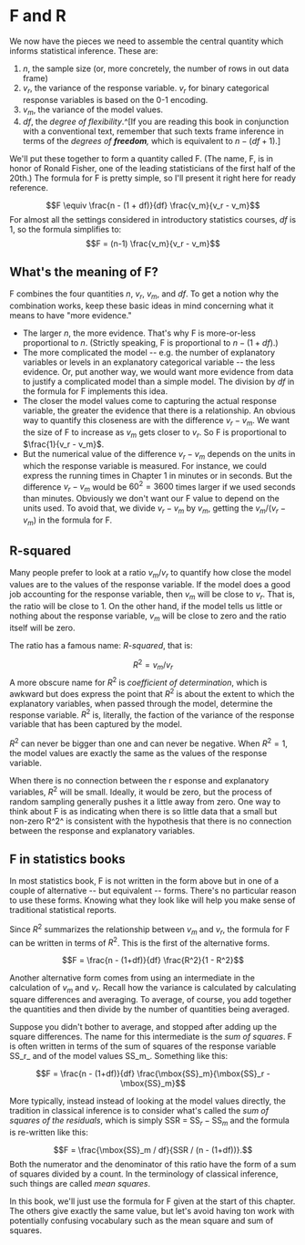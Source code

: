 # F and R

We now have the pieces we need to assemble the central quantity which informs statistical inference. These are:

1. $n$, the sample size (or, more concretely, the number of rows in out data frame)
2. $v_r$, the variance of the response variable. $v_r$ for binary categorical response variables is based on the 0-1 encoding.
3. $v_m$, the variance of the model values.
4. $df$, the *degree of flexibility*.^[If  you are reading  this book in conjunction with a conventional text, remember  that such texts frame inference in terms of the *degrees of **freedom**,* which is equivalent to $n -  (df +  1)$.]

We'll put these together to form a quantity called F. (The name, F, is in honor of Ronald Fisher, one of the leading statisticians of the first half of the 20th.) The formula for F is pretty simple, so I'll present it right here for ready reference.  

$$F \equiv \frac{n - (1 + df)}{df} \frac{v_m}{v_r - v_m}$$
For almost all the settings considered in introductory statistics courses, $df$ is 1, so the formula simplifies to:
$$F =  (n-1) \frac{v_m}{v_r - v_m}$$


## What's the meaning of F?

F combines the four quantities $n$, $v_r$, $v_m$, and $df$. To get a notion why the combination  works, keep these basic ideas in mind concerning what it means to have "more evidence."

- The larger $n$, the more evidence. That's why F is more-or-less proportional to $n$.  (Strictly speaking,  F is proportional to $n  - (1+df)$.)
- The more complicated the model -- e.g. the number of explanatory variables or levels in an explanatory categorical variable -- the less evidence. Or, put another way, we would want  more evidence from data to justify a complicated model than  a simple model. The division  by $df$ in the formula for F implements this idea.
- The closer the model values come to capturing the actual response variable, the greater the evidence that there is a relationship. An obvious 
way to quantify this closeness are with the difference $v_r - v_m$. We want the size of F to increase as  $v_m$  gets  closer  to  $v_r$. So F is proportional to  $\frac{1}{v_r - v_m}$.
- But the numerical value of the difference $v_r - v_m$ depends on the units in which the response variable  is measured.  For  instance, we could express the running  times in Chapter 1 in minutes or in seconds. But the difference $v_r - v_m$ would be $60^2 = 3600$ times larger if we  used seconds than minutes. Obviously we don't want our F value to depend on the units used. To avoid that, we divide $v_r - v_m$ by $v_m$, getting the $v_m / (v_r - v_m)$ in the formula for F.


## R-squared

Many people prefer to look at a ratio $v_m  / v_r$ to quantify how close the model values are to  the values of the response variable. If the model does a good job accounting for the response variable, then $v_m$ will be close to $v_r$. That is, the ratio will  be close to 1. On the other hand, if the model tells us little or nothing about  the response variable, $v_m$ will  be close to zero and the ratio itself  will be zero.

The ratio has a famous name: *R-squared*,  that  is:

$$R^2 = v_m / v_r$$
A more  obscure name for $R^2$ is *coefficient of determination*, which is awkward but  does express the point  that $R^2$ is about  the extent to  which the explanatory variables, when  passed  through the model, determine the response variable. $R^2$ is, literally, the faction of  the variance of the response variable that has been captured by the model. 

$R^2$ can never be bigger than one and can never be negative. When $R^2 = 1$,  the model  values are  exactly the same as the values of  the response variable. 

When there is no connection between the r esponse and explanatory variables, $R^2$ will be  small. Ideally, it  would be zero, but the process of random sampling generally pushes it a little away from zero. One way to think about F is as indicating  when there is so little  data that a small but non-zero R^2^ is consistent with the hypothesis that there is no connection between the response and explanatory variables.



## F in statistics books

In most statistics book, F is not written in the form above but in one of a couple of alternative -- but  equivalent  -- forms. There's no particular reason to use these forms. Knowing what they look like  will help  you  make sense of traditional statistical reports.

Since $R^2$  summarizes the relationship  between $v_m$ and $v_r$, the formula for F can be written in terms of $R^2$. This is the first of the alternative forms.

$$F = \frac{n - (1+df)}{df} \frac{R^2}{1 - R^2}$$

Another alternative form comes from using an intermediate in the  calculation  of $v_m$ and $v_r$. Recall how the variance is calculated by calculating square differences and averaging. To average, of course, you  add together the quantities and  then  divide  by the  number of quantities  being averaged.

Suppose you didn't bother  to average, and stopped after adding up the square differences. The name for this intermediate is the  *sum of squares*.
F is often written in terms of the sum of squares of the response variable SS_r_ and of the model values SS_m_. Something like this:

$$F = \frac{n - (1+df)}{df} \frac{\mbox{SS}_m}{\mbox{SS}_r - \mbox{SS}_m}$$

More typically, instead instead  of  looking at the model  values directly,  the tradition  in  classical inference is to consider what's called the  *sum of squares of the residuals*, which is simply SSR = $\mbox{SS}_r - \mbox{SS}_m$ and the  formula is re-written like this:

$$F = \frac{\mbox{SS}_m / df}{SSR / (n -  (1+df))}.$$
Both the numerator and the denominator of this ratio have the form of a sum  of squares divided by a count. In the terminology of classical inference, such things are called *mean squares*. 

In this book, we'll just use the formula for F given at the start of this chapter. The others give exactly the same value, but let's avoid  having  ton work with potentially confusing  vocabulary such  as the  mean square and sum  of squares. 
